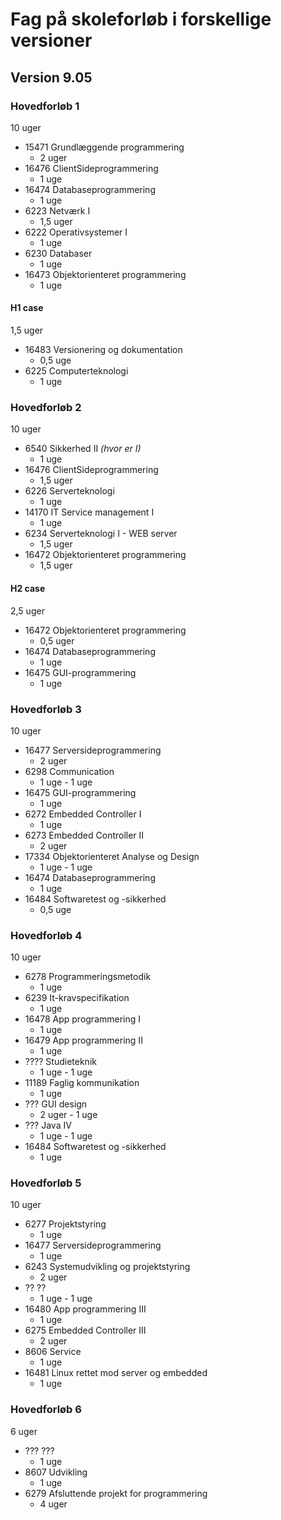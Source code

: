 ﻿# Fag på skoleforløb i forskellige versioner

## Version 9.05

### Hovedforløb 1

 10 uger

* 15471 Grundlæggende programmering
  * 2 uger
* 16476 ClientSideprogrammering
  * 1 uge
* 16474 Databaseprogrammering
  * 1 uge
* 6223 Netværk I
  * 1,5 uger
* 6222 Operativsystemer I
  * 1 uge
* 6230 Databaser
  * 1 uge
* 16473 Objektorienteret programmering
  * 1 uge

#### H1 case

1,5 uger

* 16483 Versionering og dokumentation
  * 0,5 uge
* 6225 Computerteknologi
  * 1 uge

### Hovedforløb 2

10 uger

* 6540 Sikkerhed II _(hvor er I)_
  * 1 uge
* 16476 ClientSideprogrammering
  * 1,5 uger
* 6226 Serverteknologi
  * 1 uge
* 14170 IT Service management I
  * 1 uge
* 6234 Serverteknologi I - WEB server
  * 1,5 uger
* 16472 Objektorienteret programmering
  * 1,5 uger

#### H2 case

2,5 uger

* 16472 Objektorienteret programmering
  * 0,5 uger
* 16474 Databaseprogrammering
  * 1 uge
* 16475 GUI-programmering
  * 1 uge

### Hovedforløb 3

10 uger

* 16477 Serversideprogrammering
  * 2 uger
* 6298 Communication
  * 1 uge - 1 uge
* 16475 GUI-programmering
  * 1 uge
* 6272 Embedded Controller I
  * 1 uge
* 6273 Embedded Controller II
  * 2 uger
* 17334 Objektorienteret Analyse og Design
  * 1 uge - 1 uge
* 16474 Databaseprogrammering
  * 1 uge
* 16484 Softwaretest og -sikkerhed
  * 0,5 uge

### Hovedforløb 4

10 uger

* 6278 Programmeringsmetodik
  * 1 uge
* 6239 It-kravspecifikation
  * 1 uge
* 16478 App programmering I
  * 1 uge
* 16479 App programmering II
  * 1 uge
* ???? Studieteknik
  * 1 uge - 1 uge
* 11189 Faglig kommunikation
  * 1 uge
* ??? GUI design
  * 2 uger - 1 uge
* ??? Java IV
  * 1 uge - 1 uge
* 16484 Softwaretest og -sikkerhed
  * 1 uge

### Hovedforløb 5

10 uger

* 6277 Projektstyring
  * 1 uge
* 16477 Serversideprogrammering
  * 1 uge
* 6243 Systemudvikling og projektstyring
  * 2 uger
* ?? ??
  * 1 uge - 1 uge
* 16480 App programmering III
  * 1 uge
* 6275 Embedded Controller III
  * 2 uger
* 8606 Service
  * 1 uge
* 16481 Linux rettet mod server og embedded
  * 1 uge

### Hovedforløb 6

6 uger

* ??? ???
  * 1 uge
* 8607 Udvikling
  * 1 uge
* 6279 Afsluttende projekt for programmering
  * 4 uger
